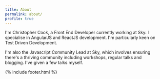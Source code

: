 ```yaml
---
title: About
permalink: about/
profile: true
---
```


I'm Christopher Cook, a Front End Developer currently working at Sky. I specialise in AngularJS and ReactJS development. I'm particularly keen on Test Driven Development.

I'm also the Javascript Community Lead at Sky, which involves ensuring there's a thriving community including workshops, regular talks and blogging. I've given a few talks myself.

{% include footer.html %}

